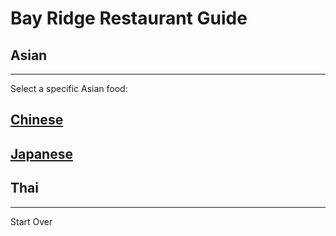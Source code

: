 # Bay Ridge Restaurant Guide
## Asian
---
Select a specific Asian food:
## [Chinese](../chinese.md)
## [Japanese](../japanese.md)
## Thai
---
Start Over